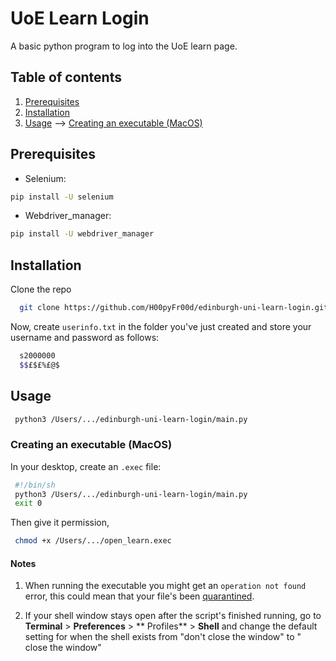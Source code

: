 # UoE Learn Login

A basic python program to log into the UoE learn page.

## Table of contents

1. [Prerequisites](#prerequisites)
2. [Installation](#installation)
3. [Usage](#usage)
   --> [Creating an executable (MacOS)](#execMacOS)

<a name="prerequisites"/></a>

## Prerequisites

* Selenium:

```bash 
pip install -U selenium
```

* Webdriver_manager:

```bash 
pip install -U webdriver_manager
```

<a name="installation"/></a>

## Installation

Clone the repo

```bash
  git clone https://github.com/H00pyFr00d/edinburgh-uni-learn-login.git
```

Now, create `userinfo.txt` in the folder you've just created and store your username and password as follows:

```bash
  s2000000
  $$£$£%£@$
```

<a name="usage"/></a>

## Usage

```bash
 python3 /Users/.../edinburgh-uni-learn-login/main.py
```

<a name="execMacOS"/></a>

### Creating an executable (MacOS)

In your desktop, create an `.exec` file:

```bash
 #!/bin/sh
 python3 /Users/.../edinburgh-uni-learn-login/main.py
 exit 0
```

Then give it permission,

```bash
 chmod +x /Users/.../open_learn.exec
```

#### Notes

1. When running the executable you might get an `operation not found` error, this could mean that your file's
   been [quarantined](https://www.alansiu.net/2021/08/19/troubleshooting-zsh-operation-not-permitted/).

2. If your shell window stays open after the script's finished running, go to **Terminal** > **Preferences** > **
   Profiles** > **Shell** and change the default setting for when the shell exists from "don't close the window" to "
   close the window"
